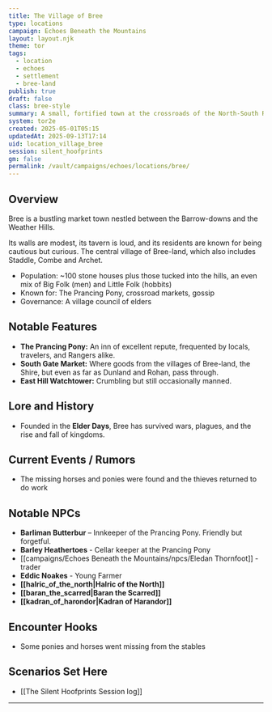 ```yaml
---
title: The Village of Bree
type: locations
campaign: Echoes Beneath the Mountains
layout: layout.njk
theme: tor
tags:
  - location
  - echoes
  - settlement
  - bree-land
publish: true
draft: false
class: bree-style
summary: A small, fortified town at the crossroads of the North-South Road and the Greenway, Bree is a hub of rustic humanity—and occasional intrigue.
system: tor2e
created: 2025-05-01T05:15
updatedAt: 2025-09-13T17:14
uid: location_village_bree
session: silent_hoofprints
gm: false
permalink: /vault/campaigns/echoes/locations/bree/
---
```


## Overview

<p class="dropclass">Bree is a bustling market town nestled between the Barrow-downs and the Weather Hills.</p> Its walls are modest, its tavern is loud, and its residents are known for being cautious but curious. The central village of Bree-land, which also includes Staddle, Combe and Archet.

- Population: ~100 stone houses plus those tucked into the hills, an even mix of Big Folk (men) and Little Folk (hobbits)
- Known for: The Prancing Pony, crossroad markets, gossip
- Governance: A village council of elders

## Notable Features

- **The Prancing Pony:** An inn of excellent repute, frequented by locals, travelers, and Rangers alike.
- **South Gate Market:** Where goods from the villages of Bree-land, the Shire, but even as far as Dunland and Rohan, pass through.
- **East Hill Watchtower:** Crumbling but still occasionally manned.

## Lore and History

- Founded in the **Elder Days**, Bree has survived wars, plagues, and the rise and fall of kingdoms.

## Current Events / Rumors

- The missing horses and ponies were found and the thieves returned to do work

## Notable NPCs

- **Barliman Butterbur** – Innkeeper of the Prancing Pony. Friendly but forgetful.
- **Barley Heathertoes** - Cellar keeper at the Prancing Pony
- [[campaigns/Echoes Beneath the Mountains/npcs/Eledan Thornfoot]] - trader
- **Eddic Noakes** - Young Farmer
- **[[halric_of_the_north|Halric of the North]]**
- **[[baran_the_scarred|Baran the Scarred]]**
- **[[kadran_of_harondor|Kadran of Harandor]]**

## Encounter Hooks

- Some ponies and horses went missing from the stables

## Scenarios Set Here
- [[The Silent Hoofprints Session log]]

---